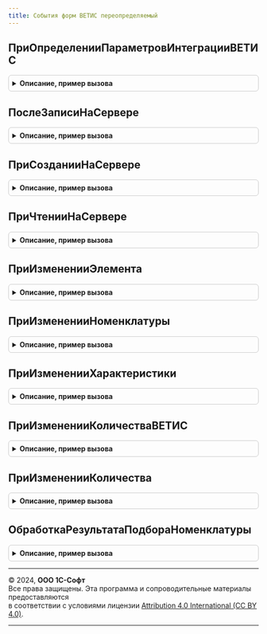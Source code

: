 ```yaml
---
title: События форм ВЕТИС переопределяемый
---
```



## ПриОпределенииПараметровИнтеграцииВЕТИС
<details style="margin: 1em 0; padding: 0.5em; border: 1px solid #ccc; border-radius: 6px;">

<summary style="font-weight: bold; cursor: pointer;">Описание, пример вызова</summary>

```bsl

// Переопределение параметров интеграции ВЕТИС (расположения форматированной строки)
//
// Параметры:
//   Форма            - ФормаКлиентскогоПриложения - прикладная форма для встраивания форматированной строки
//   ПараметрыНадписи - Структура        - (см. СобытияФормИС.ПараметрыИнтеграцииДляДокументаОснования)
Процедура ПриОпределенииПараметровИнтеграцииВЕТИС(Форма, ПараметрыНадписи) Экспорт
```

Пример вызова
```bsl
СобытияФормВЕТИСПереопределяемый.ПриОпределенииПараметровИнтеграцииВЕТИС(Форма, ПараметрыНадписи) 
```
</details>

## ПослеЗаписиНаСервере
<details style="margin: 1em 0; padding: 0.5em; border: 1px solid #ccc; border-radius: 6px;">

<summary style="font-weight: bold; cursor: pointer;">Описание, пример вызова</summary>

```bsl

Процедура ПослеЗаписиНаСервере(Форма) Экспорт
```

Пример вызова
```bsl
СобытияФормВЕТИСПереопределяемый.ПослеЗаписиНаСервере(Форма) 
```
</details>

## ПриСозданииНаСервере
<details style="margin: 1em 0; padding: 0.5em; border: 1px solid #ccc; border-radius: 6px;">

<summary style="font-weight: bold; cursor: pointer;">Описание, пример вызова</summary>

```bsl

Процедура ПриСозданииНаСервере(Форма, Отказ, СтандартнаяОбработка) Экспорт
```

Пример вызова
```bsl
СобытияФормВЕТИСПереопределяемый.ПриСозданииНаСервере(Форма, Отказ, СтандартнаяОбработка) 
```
</details>

## ПриЧтенииНаСервере
<details style="margin: 1em 0; padding: 0.5em; border: 1px solid #ccc; border-radius: 6px;">

<summary style="font-weight: bold; cursor: pointer;">Описание, пример вызова</summary>

```bsl


Процедура ПриЧтенииНаСервере(Форма, ТекущийОбъект) Экспорт
```

Пример вызова
```bsl
СобытияФормВЕТИСПереопределяемый.ПриЧтенииНаСервере(Форма, ТекущийОбъект) 
```
</details>

## ПриИзмененииЭлемента
<details style="margin: 1em 0; padding: 0.5em; border: 1px solid #ccc; border-radius: 6px;">

<summary style="font-weight: bold; cursor: pointer;">Описание, пример вызова</summary>

```bsl

// Серверная переопределяемая процедура, вызываемая из обработчика события элемента.
//
// Параметры:
//   Форма                   - ФормаКлиентскогоПриложения - форма, из которой происходит вызов процедуры.
//   Элемент                 - Строка           - имя элемента-источника события "При изменении"
//   ДополнительныеПараметры - Структура        - значения дополнительных параметров влияющих на обработку.
//
Процедура ПриИзмененииЭлемента(Форма, Элемент, ДополнительныеПараметры) Экспорт
```

Пример вызова
```bsl
СобытияФормВЕТИСПереопределяемый.ПриИзмененииЭлемента(Форма, Элемент, ДополнительныеПараметры) 
```
</details>

## ПриИзмененииНоменклатуры
<details style="margin: 1em 0; padding: 0.5em; border: 1px solid #ccc; border-radius: 6px;">

<summary style="font-weight: bold; cursor: pointer;">Описание, пример вызова</summary>

```bsl

// Выполняет действия при изменении номенклатуры в таблице Товары.
//
// Параметры:
//  Форма - ФормаКлиентскогоПриложения - Форма, в которой произошло событие.
//  ТекущаяСтрока - ДанныеФормыЭлементКоллекции - Строка таблицы товаров.
//  КэшированныеЗначения - Структура - Сохраненные значения параметров, используемых при обработке строки таблицы.
//  ПараметрыЗаполнения - (См. ИнтеграцияВЕТИСКлиентСервер.ПараметрыЗаполненияТабличнойЧасти).
//  ПараметрыУказанияСерий - Структура - Состав полей определен в функции
//                                       НоменклатураКлиентСервер.ПараметрыУказанияСерий.
Процедура ПриИзмененииНоменклатуры(Форма, Экспорт
```

Пример вызова
```bsl
СобытияФормВЕТИСПереопределяемый.ПриИзмененииНоменклатуры(Форма, );
```
</details>

## ПриИзмененииХарактеристики
<details style="margin: 1em 0; padding: 0.5em; border: 1px solid #ccc; border-radius: 6px;">

<summary style="font-weight: bold; cursor: pointer;">Описание, пример вызова</summary>

```bsl

// Выполняет действия при изменении номенклатуры в таблице Товары.
//
// Параметры:
//  Форма - ФормаКлиентскогоПриложения - Форма, в которой произошло событие.
//  ТекущаяСтрока - ДанныеФормыЭлементКоллекции - Строка таблицы товаров.
//  КэшированныеЗначения - Структура - Сохраненные значения параметров, используемых при обработке строки таблицы.
//  ПараметрыЗаполнения - (См. ИнтеграцияВЕТИСКлиентСервер.ПараметрыЗаполненияТабличнойЧасти).
//  ПараметрыУказанияСерий - Структура - Состав полей определен в функции
//                                       НоменклатураКлиентСервер.ПараметрыУказанияСерий.
Процедура ПриИзмененииХарактеристики(Форма, Экспорт
```

Пример вызова
```bsl
СобытияФормВЕТИСПереопределяемый.ПриИзмененииХарактеристики(Форма, );
```
</details>

## ПриИзмененииКоличестваВЕТИС
<details style="margin: 1em 0; padding: 0.5em; border: 1px solid #ccc; border-radius: 6px;">

<summary style="font-weight: bold; cursor: pointer;">Описание, пример вызова</summary>

```bsl

// Выполняет действия при изменении количества ВЕТИС в таблице Товары.
//
// Параметры:
//  Форма - ФормаКлиентскогоПриложения - Форма, в которой произошло событие.
//  ТекущаяСтрока - ДанныеФормыЭлементКоллекции - Строка таблицы товаров.
//  КэшированныеЗначения - Структура - Сохраненные значения параметров, используемых при обработке строки таблицы.
//  ПараметрыЗаполнения - (См. ИнтеграцияВЕТИСКлиентСервер.ПараметрыЗаполненияТабличнойЧасти).
Процедура ПриИзмененииКоличестваВЕТИС(Форма, ТекущаяСтрока, КэшированныеЗначения, ПараметрыЗаполнения) Экспорт
```

Пример вызова
```bsl
СобытияФормВЕТИСПереопределяемый.ПриИзмененииКоличестваВЕТИС(Форма, ТекущаяСтрока, КэшированныеЗначения, ПараметрыЗаполнения) 
```
</details>

## ПриИзмененииКоличества
<details style="margin: 1em 0; padding: 0.5em; border: 1px solid #ccc; border-radius: 6px;">

<summary style="font-weight: bold; cursor: pointer;">Описание, пример вызова</summary>

```bsl

// Выполняет действия при изменении количества в таблице Товары.
//
// Параметры:
//	Форма - ФормаКлиентскогоПриложения - Форма, в которой произошло событие.
//	ТекущаяСтрока - ДанныеФормыЭлементКоллекции - Строка таблицы товаров.
//	КэшированныеЗначения - Структура - Сохраненные значения параметров, используемых при обработке строки таблицы.
//	ПараметрыЗаполнения - (См. ИнтеграцияВЕТИСКлиентСервер.ПараметрыЗаполненияТабличнойЧасти).
//
Процедура ПриИзмененииКоличества(Форма, ТекущаяСтрока, КэшированныеЗначения, ПараметрыЗаполнения) Экспорт
```

Пример вызова
```bsl
СобытияФормВЕТИСПереопределяемый.ПриИзмененииКоличества(Форма, ТекущаяСтрока, КэшированныеЗначения, ПараметрыЗаполнения) 
```
</details>

## ОбработкаРезультатаПодбораНоменклатуры
<details style="margin: 1em 0; padding: 0.5em; border: 1px solid #ccc; border-radius: 6px;">

<summary style="font-weight: bold; cursor: pointer;">Описание, пример вызова</summary>

```bsl

// Заполняет табличную часть Товары подобранными товарами.
//
// Параметры:
//  Форма - ФормаКлиентскогоПриложения - форма, в которой производится подбор,
//  ВыбранноеЗначение - Произвольный - данные, содержащие подобранную пользователем номенклатуру,
//  ПараметрыЗаполнения - Структура - см. функцию СобытияФормВЕТИСКлиентСервер.ПараметрыЗаполненияТабличнойЧасти.
//  ПараметрыУказанияСерий - Структура - Состав полей определен в функции
//                                     НоменклатураКлиентСервер.ПараметрыУказанияСерий.
Процедура ОбработкаРезультатаПодбораНоменклатуры(Форма, Экспорт
```

Пример вызова
```bsl
СобытияФормВЕТИСПереопределяемый.ОбработкаРезультатаПодбораНоменклатуры(Форма, );
```
</details>

---

© 2024, **ООО 1С-Софт**  
Все права защищены. Эта программа и сопроводительные материалы предоставляются  
в соответствии с условиями лицензии [Attribution 4.0 International (CC BY 4.0)](https://creativecommons.org/licenses/by/4.0/legalcode).

---
